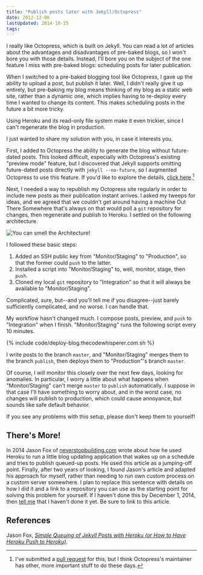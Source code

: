 ```yaml
---
title: "Publish posts later with Jekyll/Octopress"
date: 2012-12-06
lastUpdated: 2014-10-15
tags:
---
```

<style type="text/css">
span.keep-together { white-space: nowrap; }
</style>

I really like Octopress, which is built on Jekyll. You can read a lot of articles about the advantages and disadvantages of pre-baked blogs, so I won't bore you with those details. Instead, I'll bore you on the subject of the one feature I miss with pre-baked blogs: scheduling posts for later publication.

When I switched to a pre-baked blogging tool like Octopress, I gave up the ability to upload a post, but publish it later. Well, I didn't really give it up entirely, but pre-baking my blog means thinking of my blog as a static web site, rather than a dynamic one, which implies having to re-deploy every time I wanted to change its content. This makes scheduling posts in the future a bit more tricky.

Using Heroku and its read-only file system make it even trickier, since I can't regenerate the blog in production.

I just wanted to share my solution with you, in case it interests you.
<!-- more -->

First, I added to Octopress the ability to generate the blog without future-dated posts. This looked difficult, especially with Octopress's existing "preview mode" feature, but I discovered that Jekyll supports omitting future-dated posts directly with <span class="keep-together">`jekyll --no-future`</span>, so I augmented Octopress to use this feature. If you'd like to explore the details, [click here](https://link.jbrains.ca/11rxWGB).[^pull-request]

[^pull-request]: I've submitted a [pull request](https://link.jbrains.ca/11Hde4E) for this, but I think Octopress's maintainer has other, more important stuff to do these days.

Next, I needed a way to republish my Octopress site regularly in order to include new posts as their publication instant arrives. I asked my tweeps for ideas, and we agreed that we couldn't get around having a machine Out There Somewhere that's always on that would poll a `git` repository for changes, then regenerate and publish to Heroku. I settled on the following architecture.

![You can smell the Architecture!](/images/PublishLater-Octopress-Heroku/blog-architecture.png)

I followed these basic steps:

1. Added an SSH public key from "Monitor/Staging" to "Production", so that the former could `push` to the latter.
1. Installed a script into "Monitor/Staging" to, well, monitor, stage, then `push`.
1. Cloned my local `git` repository to "Integration" so that it will always be available to "Monitor/Staging".

Complicated, sure, but--and you'll tell me if you disagree--just barely sufficiently complicated, and no worse. I can handle that.

My workflow hasn't changed much. I compose posts, preview, and `push` to "Integration" when I finish. "Monitor/Staging" runs the following script every 10 minutes.

{% include code/deploy-blog.thecodewhisperer.com.sh %}

I write posts to the branch `master`, and "Monitor/Staging" merges them to the branch `publish`, then deploys them to "Production"'s branch `master`.

Of course, I will monitor this closely over the next few days, looking for anomalies. In particular, I worry a little about what happens when "Monitor/Staging" can't merge `master` to `publish` automatically. I suppose in that case I'll have something to worry about, and in the worst case, no changes will publish to production, which could cause annoyance, but sounds like safe default behavior.

If you see any problems with this setup, please don't keep them to yourself!

## There's More!

In 2014 Jason Fox of [neverstopbuilding.com](https://www.neverstopbuilding.com) wrote about how he used Heroku to run a little blog updating application that wakes up on a schedule and tries to publish queued-up posts. He used this article as a jumping-off point. Finally, after two years of looking, I found Jason's article and adapted his approach for myself, rather than needing to run own custom process on a custom server somewhere. I plan to replace this sentence with details on how I did it and a link to a repository you can use as the starting point for solving this problem for yourself. If I haven't done this by December 1, 2014, then [tell me](https://tell.jbrains.ca) that I haven't done it yet. Be sure to link to this article.

## References

Jason Fox, [_Simple Queuing of Jekyll Posts with Heroku (or How to Have Heroku Push to Heroku)_](https://bit.ly/1w2RjEq).
